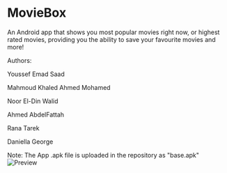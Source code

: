 # MovieBox
An Android app that shows you most popular movies right now, or highest rated movies, providing you the ability to save your favourite movies and more!

Authors:

Youssef Emad Saad

Mahmoud Khaled Ahmed Mohamed

Noor El-Din Walid

Ahmed AbdelFattah

Rana Tarek

Daniella George

Note: The App .apk file is uploaded in the repository as "base.apk"
![Preview](https://user-images.githubusercontent.com/49645682/118122805-a3b67280-b3f3-11eb-8fbb-ac0ec642f308.jpeg)
